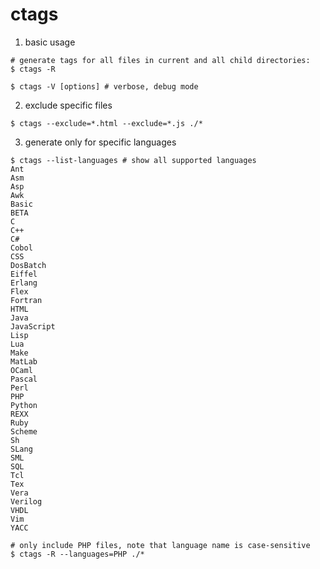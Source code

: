 ctags
============

1. basic usage
  ```shell
  # generate tags for all files in current and all child directories:
  $ ctags -R

  $ ctags -V [options] # verbose, debug mode
  ```

2. exclude specific files
  ```shell
  $ ctags --exclude=*.html --exclude=*.js ./*
  ```

3. generate only for specific languages
  ```shell
  $ ctags --list-languages # show all supported languages
  Ant
  Asm
  Asp
  Awk
  Basic
  BETA
  C
  C++
  C#
  Cobol
  CSS
  DosBatch
  Eiffel
  Erlang
  Flex
  Fortran
  HTML
  Java
  JavaScript
  Lisp
  Lua
  Make
  MatLab
  OCaml
  Pascal
  Perl
  PHP
  Python
  REXX
  Ruby
  Scheme
  Sh
  SLang
  SML
  SQL
  Tcl
  Tex
  Vera
  Verilog
  VHDL
  Vim
  YACC

  # only include PHP files, note that language name is case-sensitive
  $ ctags -R --languages=PHP ./*
  ```
